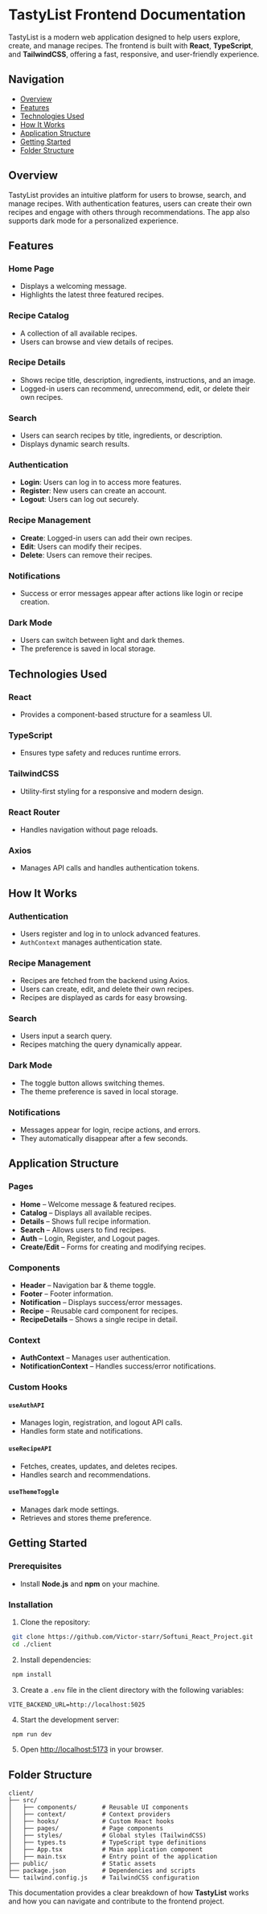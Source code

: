 # TastyList Frontend Documentation

TastyList is a modern web application designed to help users explore, create, and manage recipes. The frontend is built with **React**, **TypeScript**, and **TailwindCSS**, offering a fast, responsive, and user-friendly experience.

## Navigation

- [Overview](#overview)
- [Features](#features)
- [Technologies Used](#technologies-used)
- [How It Works](#how-it-works)
- [Application Structure](#application-structure)
- [Getting Started](#getting-started)
- [Folder Structure](#folder-structure)

## Overview

TastyList provides an intuitive platform for users to browse, search, and manage recipes. With authentication features, users can create their own recipes and engage with others through recommendations. The app also supports dark mode for a personalized experience.

## Features

### Home Page

- Displays a welcoming message.
- Highlights the latest three featured recipes.

### Recipe Catalog

- A collection of all available recipes.
- Users can browse and view details of recipes.

### Recipe Details

- Shows recipe title, description, ingredients, instructions, and an image.
- Logged-in users can recommend, unrecommend, edit, or delete their own recipes.

### Search

- Users can search recipes by title, ingredients, or description.
- Displays dynamic search results.

### Authentication

- **Login**: Users can log in to access more features.
- **Register**: New users can create an account.
- **Logout**: Users can log out securely.

### Recipe Management

- **Create**: Logged-in users can add their own recipes.
- **Edit**: Users can modify their recipes.
- **Delete**: Users can remove their recipes.

### Notifications

- Success or error messages appear after actions like login or recipe creation.

### Dark Mode

- Users can switch between light and dark themes.
- The preference is saved in local storage.

## Technologies Used

### React

- Provides a component-based structure for a seamless UI.

### TypeScript

- Ensures type safety and reduces runtime errors.

### TailwindCSS

- Utility-first styling for a responsive and modern design.

### React Router

- Handles navigation without page reloads.

### Axios

- Manages API calls and handles authentication tokens.

## How It Works

### Authentication

- Users register and log in to unlock advanced features.
- `AuthContext` manages authentication state.

### Recipe Management

- Recipes are fetched from the backend using Axios.
- Users can create, edit, and delete their own recipes.
- Recipes are displayed as cards for easy browsing.

### Search

- Users input a search query.
- Recipes matching the query dynamically appear.

### Dark Mode

- The toggle button allows switching themes.
- The theme preference is saved in local storage.

### Notifications

- Messages appear for login, recipe actions, and errors.
- They automatically disappear after a few seconds.

## Application Structure

### Pages

- **Home** – Welcome message & featured recipes.
- **Catalog** – Displays all available recipes.
- **Details** – Shows full recipe information.
- **Search** – Allows users to find recipes.
- **Auth** – Login, Register, and Logout pages.
- **Create/Edit** – Forms for creating and modifying recipes.

### Components

- **Header** – Navigation bar & theme toggle.
- **Footer** – Footer information.
- **Notification** – Displays success/error messages.
- **Recipe** – Reusable card component for recipes.
- **RecipeDetails** – Shows a single recipe in detail.

### Context

- **AuthContext** – Manages user authentication.
- **NotificationContext** – Handles success/error notifications.

### Custom Hooks

#### `useAuthAPI`

- Manages login, registration, and logout API calls.
- Handles form state and notifications.

#### `useRecipeAPI`

- Fetches, creates, updates, and deletes recipes.
- Handles search and recommendations.

#### `useThemeToggle`

- Manages dark mode settings.
- Retrieves and stores theme preference.

## Getting Started

### Prerequisites

- Install **Node.js** and **npm** on your machine.

### Installation

1. Clone the repository:

```bash
 git clone https://github.com/Victor-starr/Softuni_React_Project.git
 cd ./client
```

2. Install dependencies:

```bash
 npm install
```

3. Create a `.env` file in the client directory with the following variables:

```env
VITE_BACKEND_URL=http://localhost:5025
```

4. Start the development server:

```bash
 npm run dev
```

5. Open [http://localhost:5173](http://localhost:5173) in your browser.

## Folder Structure

```
client/
├── src/
│   ├── components/       # Reusable UI components
│   ├── context/          # Context providers
│   ├── hooks/            # Custom React hooks
│   ├── pages/            # Page components
│   ├── styles/           # Global styles (TailwindCSS)
│   ├── types.ts          # TypeScript type definitions
│   ├── App.tsx           # Main application component
│   ├── main.tsx          # Entry point of the application
├── public/               # Static assets
├── package.json          # Dependencies and scripts
└── tailwind.config.js    # TailwindCSS configuration
```

This documentation provides a clear breakdown of how **TastyList** works and how you can navigate and contribute to the frontend project.
